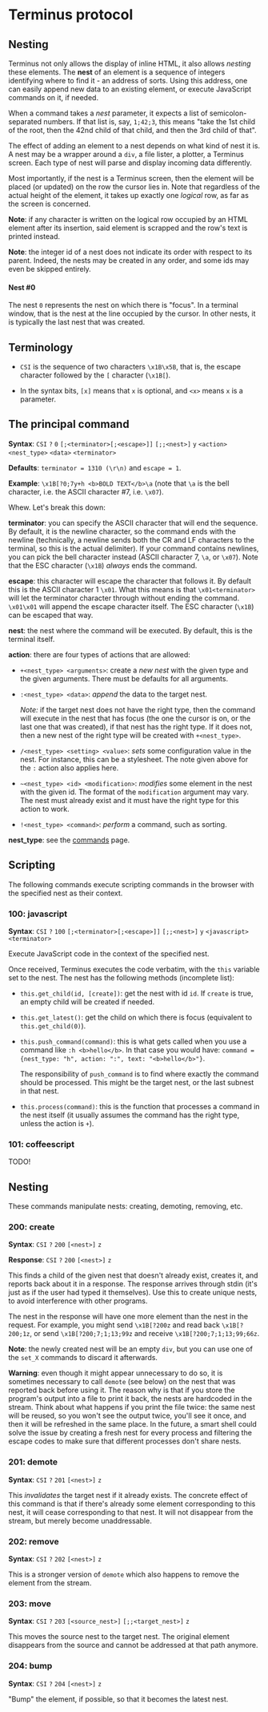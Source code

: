 
Terminus protocol
=================

## Nesting

Terminus not only allows the display of inline HTML, it also allows
*nesting* these elements. The **nest** of an element is a sequence of
integers identifying where to find it - an address of sorts. Using
this address, one can easily append new data to an existing element,
or execute JavaScript commands on it, if needed.

When a command takes a *nest* parameter, it expects a list of
semicolon-separated numbers. If that list is, say, `1;42;3`, this
means "take the 1st child of the root, then the 42nd child of that
child, and then the 3rd child of that".

The effect of adding an element to a nest depends on what kind of nest
it is. A nest may be a wrapper around a `div`, a file lister, a
plotter, a Terminus screen. Each type of nest will parse and display
incoming data differently.

Most importantly, if the nest is a Terminus screen, then the element
will be placed (or updated) on the row the cursor lies in. Note that
regardless of the actual height of the element, it takes up exactly
one *logical* row, as far as the screen is concerned.

**Note**: if any character is written on the logical row occupied by
  an HTML element after its insertion, said element is scrapped and
  the row's text is printed instead.

**Note**: the integer id of a nest does not indicate its order with
  respect to its parent. Indeed, the nests may be created in any
  order, and some ids may even be skipped entirely.

#### Nest #0

The nest `0` represents the nest on which there is "focus". In a
terminal window, that is the nest at the line occupied by the
cursor. In other nests, it is typically the last nest that was
created.


## Terminology

* `CSI` is the sequence of two characters `\x1B\x5B`, that is, the
  escape character followed by the `[` character (`\x1B[`).

* In the syntax bits, `[x]` means that `x` is optional, and
  `<x>` means `x` is a parameter.


## The principal command

**Syntax**: `CSI` `?` `0` `[;<terminator>[;<escape>]]` `[;;<nest>]` `y` `<action><nest_type>` `<data>` `<terminator>`

**Defaults**: `terminator = 1310 (\r\n)` and `escape = 1`.

**Example**: `\x1B[?0;7y+h <b>BOLD TEXT</b>\a` (note that `\a` is
  the bell character, i.e. the ASCII character #7, i.e. `\x07`).

Whew. Let's break this down:

**terminator**: you can specify the ASCII character that will end the
  sequence. By default, it is the newline character, so the command
  ends with the newline (technically, a newline sends both the CR and
  LF characters to the terminal, so this is the actual delimiter). If
  your command contains newlines, you can pick the bell character
  instead (ASCII character 7, `\a`, or `\x07`). Note that the ESC
  character (`\x1B`) *always* ends the command.

**escape**: this character will escape the character that follows
  it. By default this is the ASCII character 1 `\x01`. What this means
  is that `\x01<terminator>` will let the terminator character through
  without ending the command. `\x01\x01` will append the escape
  character itself. The ESC character (`\x1B`) can be escaped that
  way.

**nest**: the nest where the command will be executed. By default,
  this is the terminal itself.

**action**: there are four types of actions that are allowed:

  * `+<nest_type> <arguments>`: create a *new nest* with the given
    type and the given arguments. There must be defaults for all
    arguments.

  * `:<nest_type> <data>`: *append* the data to the target nest.

    *Note:* if the target nest does not have the right type, then the
    command will execute in the nest that has focus (the one the
    cursor is on, or the last one that was created), if that nest has
    the right type. If it does not, then a new nest of the right type
    will be created with `+<nest_type>`.

  * `/<nest_type> <setting> <value>`: *sets* some configuration
    value in the nest. For instance, this can be a stylesheet. The
    note given above for the `:` action also applies here.

  * `~<nest_type> <id> <modification>`: *modifies* some element in
    the nest with the given id. The format of the `modification`
    argument may vary. The nest must already exist and it must have
    the right type for this action to work.

  * `!<nest_type> <command>`: *perform* a command, such as sorting.

**nest_type**: see the
  [commands](https://github.com/breuleux/terminus/blob/master/doc/commands.md)
  page.


## Scripting

The following commands execute scripting commands in the browser with
the specified nest as their context.

### 100: javascript

**Syntax**: `CSI` `?` `100` `[;<terminator>[;<escape>]]` `[;;<nest>]` `y` `<javascript>` `<terminator>`

Execute JavaScript code in the context of the specified nest.

Once received, Terminus executes the code verbatim, with the `this`
variable set to the nest. The nest has the following methods
(incomplete list):

* `this.get_child(id, [create])`: get the nest with id `id`. If
  `create` is true, an empty child will be created if needed.

* `this.get_latest()`: get the child on which there is focus
  (equivalent to `this.get_child(0)`).

* `this.push_command(command)`: this is what gets called when you
  use a command like `:h <b>hello</b>`. In that case you would have:
  `command = {nest_type: "h", action: ":", text: "<b>hello</b>"}`.

  The responsibility of `push_command` is to find where exactly the
  command should be processed. This might be the target nest, or the
  last subnest in that nest.

* `this.process(command)`: this is the function that processes a
  command in the nest itself (it usually assumes the command has the
  right type, unless the action is `+`).


### 101: coffeescript

TODO!


## Nesting

These commands manipulate nests: creating, demoting, removing, etc.

### 200: create

**Syntax**: `CSI` `?` `200` `[<nest>]` `z`

**Response**: `CSI` `?` `200` `[<nest>]` `z`

This finds a child of the given nest that doesn't already exist,
creates it, and reports back about it in a response. The response
arrives through stdin (it's just as if the user had typed it
themselves). Use this to create unique nests, to avoid interference
with other programs.

The nest in the response will have one more element than the nest in
the request. For example, you might send `\x1B[?200z` and read back
`\x1B[?200;1z`, or send `\x1B[?200;7;1;13;99z` and receive
`\x1B[?200;7;1;13;99;66z`.

**Note**: the newly created nest will be an empty `div`, but you can
  use one of the `set_X` commands to discard it afterwards.

**Warning**: even though it might appear unnecessary to do so, it is
  sometimes necessary to call `demote` (see below) on the nest that
  was reported back before using it. The reason why is that if you
  store the program's output into a file to print it back, the nests
  are hardcoded in the stream. Think about what happens if you print
  the file twice: the same nest will be reused, so you won't see the
  output twice, you'll see it once, and then it will be refreshed in
  the same place. In the future, a smart shell could solve the issue
  by creating a fresh nest for every process and filtering the escape
  codes to make sure that different processes don't share nests.

### 201: demote

**Syntax**: `CSI` `?` `201` `[<nest>]` `z`

This *invalidates* the target nest if it already exists. The concrete
effect of this command is that if there's already some element
corresponding to this nest, it will cease corresponding to that
nest. It will not disappear from the stream, but merely become
unaddressable.

### 202: remove

**Syntax**: `CSI` `?` `202` `[<nest>]` `z`

This is a stronger version of `demote` which also happens to remove
the element from the stream.

### 203: move

**Syntax**: `CSI` `?` `203` `[<source_nest>]` `[;;<target_nest>]` `z`

This moves the source nest to the target nest. The original element
disappears from the source and cannot be addressed at that path
anymore.

### 204: bump

**Syntax**: `CSI` `?` `204` `[<nest>]` `z`

"Bump" the element, if possible, so that it becomes the latest nest.

